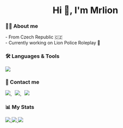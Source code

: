 <h1 align="center">Hi 👋, I'm Mrlion</h1>

<h3>👨‍💻 About me</h3>
<p>
  - From Czech Republic 🇨🇿<br>
  - Currently working on Lion Police Roleplay 🦁
</p>

<h3>🛠️ Languages & Tools</h3>
<p> 
  <img src="https://skillicons.dev/icons?i=lua,js,ts,py" />
</p>

<h3>📱 Contact me</h3>
<p>
  <a href="mailto:mrlion4202@gmail.com" style="margin-right: 10px;">
    <img src="https://skillicons.dev/icons?i=gmail"/>
  </a>
  <a href="https://discord.com/users/710549603216261141" style="margin-right: 10px;">
    <img src="https://skillicons.dev/icons?i=discord"/>
  </a>
  <a href="https://www.instagram.com/kresta.david/" style="margin-right: 10px;">
    <img src="https://skillicons.dev/icons?i=instagram"/>
  </a>
</p>

<h3 align="left">📊 My Stats</h3>
<p align="left">
  <a href="https://github.com/L0stedMrlion"><img src="https://github-readme-stats.vercel.app/api/top-langs?username=L0stedMrlion&show_icons=true&locale=en&layout=compact&theme=github_dark_dimmed"/>
  <a href="https://github.com/L0stedMrlion"><img src="https://github-readme-stats.vercel.app/api?username=L0stedMrlion&show_icons=true&theme=github_dark_dimmed"/>
  <a href="https://github.com/L0stedMrlion"><img src="https://github-readme-stats.vercel.app/api/wakatime?username=lostedmrlion&theme=github_dark_dimmed&layout=compact"/>
</p>


